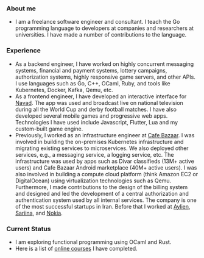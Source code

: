 ### About me

- I am a freelance software engineer and consultant.
  I teach the Go programming language to developers at companies
  and researchers at universities. I have made a number of contributions to the language.

### Experience

- As a backend engineer, I have worked on highly concurrent messaging systems, financial and payment systems,
  lottery campaigns, authorization systems, highly responsive game servers, and other APIs.
  I use languages such as Go, C++, OCaml, Ruby, and tools like Kubernetes, Docker, Kafka, Qemu, etc.
- As a frontend engineer, I have developed an interactive interface for [Navad](https://en.wikipedia.org/wiki/Navad).
  The app was used and broadcast live on national television during all the World Cup and derby football matches.
  I have also developed several mobile games and progressive web apps.
  Technologies I have used include Javascript, Flutter, Lua and my custom-built game engine.
- Previously, I worked as an infrastructure engineer at [Cafe Bazaar](https://en.wikipedia.org/wiki/Cafe_Bazaar).
  I was involved in building the on-premises Kubernetes infrastructure and migrating existing services to microservices.
  We also deployed other services, e.g., a messaging service, a logging service, etc.
  The infrastructure was used by apps such as Divar classifieds (13M+ active users) and Cafe Bazaar Android marketplace (40M+ active users).
  I was also involved in building a compute cloud platform (think Amazon EC2 or DigitalOcean) using virtualization technologies such as Qemu.
  Furthermore, I made contributions to the design of the billing system and designed and led the development of a central authorization and authentication system used by all internal services.
  The company is one of the most successful startups in Iran.
  Before that I worked at [Aylien](http://aylien.com), [Sariina](http://sariina.com/en), and [Nokia](http://nokia.co.uk/).

### Current Status

- I am exploring functional programming using OCaml and Rust.
- Here is a list of [online courses](/courses.html) I have completed.

<!--
- Here is a link to my latest [CV](https://docs.google.com/document/d/1xpM8vQLVw26JZXA2TNRxZj8xS7aefPYg1aCGL9WJk-w/edit?usp=sharing).
-->

<!--
- I help companies build scalable, highly available microservices.
- I am passionate about growing (as opposed to "building") software, functioning prototypes, pair programming, and data-oriented programming.
- I am interested in software development methodologies, designing distributed systems, concurrent systems
  (e.g., [CSP](https://en.wikipedia.org/wiki/Communicating_sequential_processes)) and bio-inspired algorithms, e.g., Genetic Programming.
-->
